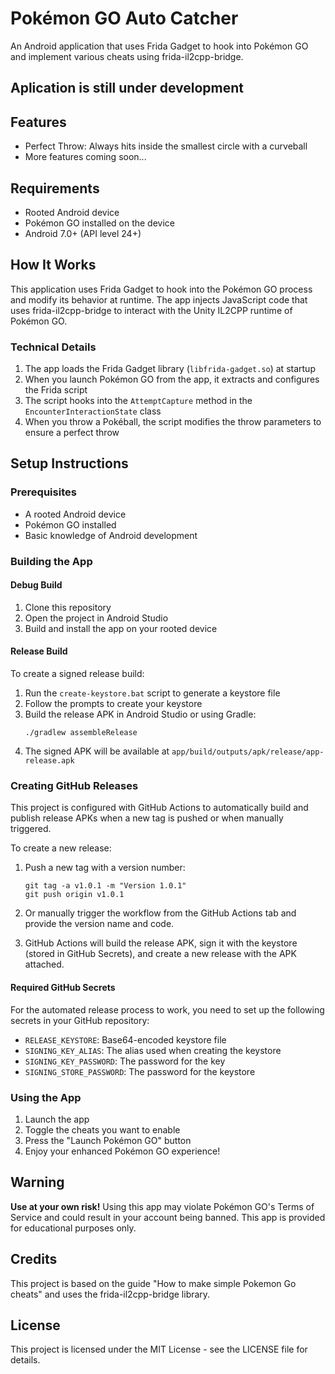 # Pokémon GO Auto Catcher

An Android application that uses Frida Gadget to hook into Pokémon GO and implement various cheats using frida-il2cpp-bridge.

## Aplication is still under development


## Features

- Perfect Throw: Always hits inside the smallest circle with a curveball
- More features coming soon...

## Requirements

- Rooted Android device
- Pokémon GO installed on the device
- Android 7.0+ (API level 24+)

## How It Works

This application uses Frida Gadget to hook into the Pokémon GO process and modify its behavior at runtime. The app injects JavaScript code that uses frida-il2cpp-bridge to interact with the Unity IL2CPP runtime of Pokémon GO.

### Technical Details

1. The app loads the Frida Gadget library (`libfrida-gadget.so`) at startup
2. When you launch Pokémon GO from the app, it extracts and configures the Frida script
3. The script hooks into the `AttemptCapture` method in the `EncounterInteractionState` class
4. When you throw a Pokéball, the script modifies the throw parameters to ensure a perfect throw

## Setup Instructions

### Prerequisites

- A rooted Android device
- Pokémon GO installed
- Basic knowledge of Android development

### Building the App

#### Debug Build

1. Clone this repository
2. Open the project in Android Studio
3. Build and install the app on your rooted device

#### Release Build

To create a signed release build:

1. Run the `create-keystore.bat` script to generate a keystore file
2. Follow the prompts to create your keystore
3. Build the release APK in Android Studio or using Gradle:
   ```
   ./gradlew assembleRelease
   ```
4. The signed APK will be available at `app/build/outputs/apk/release/app-release.apk`

### Creating GitHub Releases

This project is configured with GitHub Actions to automatically build and publish release APKs when a new tag is pushed or when manually triggered.

To create a new release:

1. Push a new tag with a version number:
   ```
   git tag -a v1.0.1 -m "Version 1.0.1"
   git push origin v1.0.1
   ```

2. Or manually trigger the workflow from the GitHub Actions tab and provide the version name and code.

3. GitHub Actions will build the release APK, sign it with the keystore (stored in GitHub Secrets), and create a new release with the APK attached.

#### Required GitHub Secrets

For the automated release process to work, you need to set up the following secrets in your GitHub repository:

- `RELEASE_KEYSTORE`: Base64-encoded keystore file
- `SIGNING_KEY_ALIAS`: The alias used when creating the keystore
- `SIGNING_KEY_PASSWORD`: The password for the key
- `SIGNING_STORE_PASSWORD`: The password for the keystore

### Using the App

1. Launch the app
2. Toggle the cheats you want to enable
3. Press the "Launch Pokémon GO" button
4. Enjoy your enhanced Pokémon GO experience!

## Warning

**Use at your own risk!** Using this app may violate Pokémon GO's Terms of Service and could result in your account being banned. This app is provided for educational purposes only.

## Credits

This project is based on the guide "How to make simple Pokemon Go cheats" and uses the frida-il2cpp-bridge library.

## License

This project is licensed under the MIT License - see the LICENSE file for details.
